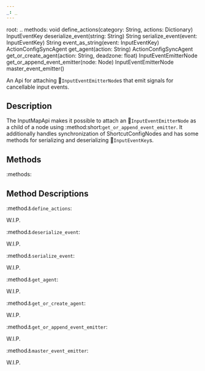 ```yaml
---
_: _
---
```

root: ..
methods:    void define_actions(category: String, actions: Dictionary)
            InputEventKey deserialize_event(string: String)
            String serialize_event(event: InputEventKey)
            String event_as_string(event: InputEventKey)
            ActionConfigSyncAgent get_agent(action: String)
            ActionConfigSyncAgent get_or_create_agent(action: String, deadzone: float)
            InputEventEmitterNode get_or_append_event_emitter(node: Node)
            InputEventEmitterNode master_event_emitter()

<link rel="stylesheet" href="../../wiki.css">

An Api for attaching :link:`InputEventEmitterNode`s that emit signals for cancellable input events.

## Description

The InputMapApi makes it possible to attach an :link:`InputEventEmitterNode` as a child of a node using :method:short:`get_or_append_event_emitter`. It additionally handles synchronization of ShortcutConfigNodes and has some methods for serializing and deserializing :link:`InputEventKey`s.

## Methods

:methods:

## Method Descriptions

:method:anchor:`define_actions`:

<span class="indent">
W.I.P.
</span>

:method:anchor:`deserialize_event`:

<span class="indent">
W.I.P.
</span>

:method:anchor:`serialize_event`:

<span class="indent">
W.I.P.
</span>

:method:anchor:`get_agent`:

<span class="indent">
W.I.P.
</span>

:method:anchor:`get_or_create_agent`:

<span class="indent">
W.I.P.
</span>

:method:anchor:`get_or_append_event_emitter`:

<span class="indent">
W.I.P.
</span>

:method:anchor:`master_event_emitter`:

<span class="indent">
W.I.P.
</span>